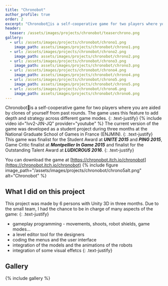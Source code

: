 ```yaml
---
title: "Chronobot"
author_profile: true
order: 2
excerpt: "Chronobot🔣is a self-cooperative game for two players where you are aided by clones of yourself from past rounds."
header:
  teaser: /assets/images/projects/chronobot/teaserchrono.png
gallery:
  - url: /assets/images/projects/chronobot/chrono1.png
    image_path: assets/images/projects/chronobot/chrono1.png
  - url: /assets/images/projects/chronobot/chrono2.png
    image_path: assets/images/projects/chronobot/chrono2.png
  - url: /assets/images/projects/chronobot/chrono3.png
    image_path: assets/images/projects/chronobot/chrono3.png
  - url: /assets/images/projects/chronobot/chrono4.png
    image_path: assets/images/projects/chronobot/chrono4.png
  - url: /assets/images/projects/chronobot/chrono5.png
    image_path: assets/images/projects/chronobot/chrono5.png
  - url: /assets/images/projects/chronobot/chrono6.png
    image_path: assets/images/projects/chronobot/chrono6.png
---
```

Chronobot🔣is a self-cooperative game for two players where you are aided by clones of yourself from past rounds.
The game uses this feature to add depth and strategy across different game modes.
{: .text-justify}
{% include video id="Ivv2-JtN-JQ" provider="youtube" %} 
The current version of the game was developed as a student project during three months at the National Graduate School of Games in France (ENJMIN).
{: .text-justify}
This game was finalist for the Student Award at ***UNITE 2015*** and ***PING 2015***, Game Critic finalist at ***Montpellier In Game 2015*** and finalist for the Outstanding Talent Award at ***LUDICROUS 2016***.
{: .text-justify}

You can download the game at [https://chronobot.itch.io/chronobot](https://chronobot.itch.io/chronobot)
{% include figure image_path="/assets/images/projects/chronobot/chrono5alt.png" alt="Chronobot" %}
## What I did on this project
This project was made by 6 persons with Unity 3D in three months. Due to the small team, I had the chance to be in charge of many aspects of the game:
{: .text-justify}
* gameplay programming - movements, shoots, robot shields, game modes...
* a level editor tool for the designers
* coding the menus and the user interface
* integration of the models and the animations of the robots
* integration of some visual effetcs
{: .text-justify}

## Gallery
{% include gallery %}